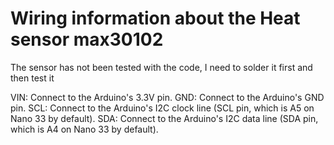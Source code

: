 # Wiring information about the Heat sensor max30102
The sensor has not been tested with the code, I need to solder it first and then test it

VIN: Connect to the Arduino's 3.3V pin.
GND: Connect to the Arduino's GND pin.
SCL: Connect to the Arduino's I2C clock line (SCL pin, which is A5 on Nano 33 by default).
SDA: Connect to the Arduino's I2C data line (SDA pin, which is A4 on Nano 33 by default).